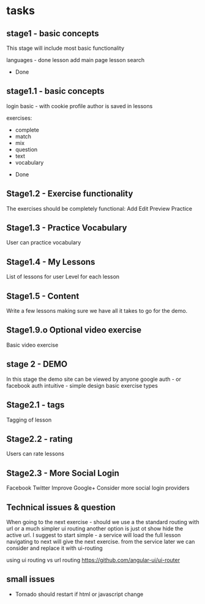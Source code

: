 tasks 
=====

stage1 - basic concepts
-----------------------
This stage will include most basic functionality 

languages - done 
lesson add
main page lesson search

* Done

stage1.1 - basic concepts
-----------------------
login basic - with cookie
profile
author is saved in lessons

exercises:
- complete
- match
- mix
- question
- text 
- vocabulary

* Done

Stage1.2 - Exercise functionality
---------------------------------
The exercises should be completely functional:
 Add
 Edit
 Preview
 Practice

Stage1.3 - Practice Vocabulary
------------------------------
User can practice vocabulary 

Stage1.4 - My Lessons
---------------------
List of lessons for user
Level for each lesson

Stage1.5 - Content
------------------
Write a few lessons making sure we have all it takes to go for the demo.



Stage1.9.o Optional video exercise
----------------------------------
Basic video exercise




stage 2 - DEMO
--------------
In this stage the demo site can be viewed by anyone 
google auth - or facebook auth 
intuitive - simple design
basic exercise types


Stage2.1 - tags
---------------
Tagging of lesson

Stage2.2 - rating
-----------------
Users can rate lessons


Stage2.3 - More Social Login
----------------------------
Facebook
Twitter
Improve Google+
Consider more social login providers





Technical issues & question
---------------------------

When going to the next exercise - should we use a the standard routing with url or a much simpler ui routing
another option is just ot show hide the active url. 
I suggest to start simple - 
a service will load the full lesson
navigating to next will give the next exercise. from the service
later we can consider and replace it with ui-routing


using ui routing vs url routing
https://github.com/angular-ui/ui-router

small issues
------------
- Tornado should restart if html or javascript change

